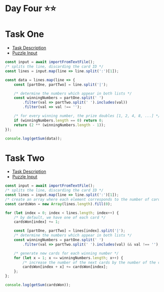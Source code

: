 # Day Four ⭐⭐

# Task One

- [Task Description](https://adventofcode.com/2023/day/4)
- [Puzzle Input](https://adventofcode.com/2023/day/4/input)

```javascript
const input = await importFromTextFile();
/* splits the line, discarding the card ID */
const lines = input.map(line => line.split(':')[1]);

const data = lines.map(line => {
	const [partOne, partTwo] = line.split('|');

	/* determine the numbers which appear in both lists */
	const winningNumbers = partOne.split(' ')
		.filter(val => partTwo.split(' ').includes(val))
		.filter(val => val !== '');

	/* for every winning number, the prize doubles [1, 2, 4, 8, ...] */
	if (winningNumbers.length == 0) return 0;
	return (2 ** (winningNumbers.length - 1));
});

console.log(getSum(data));
```

# Task Two

- [Task Description](https://adventofcode.com/2023/day/4#part2)
- [Puzzle Input](https://adventofcode.com/2023/day/4/input)

```javascript
const input = await importFromTextFile();
/* splits the line, discarding the card ID */
const lines = input.map(line => line.split(':')[1]);
/* create an array where each element corresponds to the number of cards with that ID */
const cardsWon = new Array(lines.length).fill(0);

for (let index = 0; index < lines.length; index++) {
	/* by default, we have one of each card */
	cardsWon[index] += 1;

	const [partOne, partTwo] = lines[index].split('|');
	/* determine the numbers which appear in both lists */
	const winningNumbers = partOne.split(' ')
		.filter(val => partTwo.split(' ').includes(val) && val !== '');

	/* generate new cards for each winning number */
	for (let x = 1; x <= winningNumbers.length; x++) {
		/* increase the number of the next cards by the number of the current card */
		cardsWon[index + x] += cardsWon[index];
	};
};

console.log(getSum(cardsWon));
```
